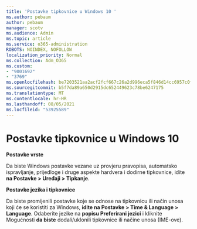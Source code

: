```yaml
---
title: 'Postavke tipkovnice u Windows 10 '
ms.author: pebaum
author: pebaum
manager: scotv
ms.audience: Admin
ms.topic: article
ms.service: o365-administration
ROBOTS: NOINDEX, NOFOLLOW
localization_priority: Normal
ms.collection: Adm_O365
ms.custom:
- "9001692"
- "3769"
ms.openlocfilehash: be7203521aa2acf2fcf667c26a2d996eca5f846d14cc6957c0fde6b82d887aa8
ms.sourcegitcommit: b5f7da89a650d2915dc652449623c78be6247175
ms.translationtype: MT
ms.contentlocale: hr-HR
ms.lasthandoff: 08/05/2021
ms.locfileid: "53925589"
---
```

# <a name="keyboard-settings-in-windows-10"></a>Postavke tipkovnice u Windows 10

**Postavke vrste**

Da biste Windows postavke vezane uz provjeru pravopisa, automatsko ispravljanje, prijedloge i druge aspekte hardvera i dodirne tipkovnice, idite **na Postavke > Uređaji > Tipkanje**. 

**Postavke jezika i tipkovnice**

Da biste promijenili postavke koje se odnose na tipkovnicu ili način unosa koji će se koristiti za Windows, **idite na Postavke > Time & Language > Language**. Odaberite jezike na **popisu Preferirani jezici** i kliknite Mogućnosti **da biste** dodali/uklonili tipkovnice ili načine unosa (IME-ove).
